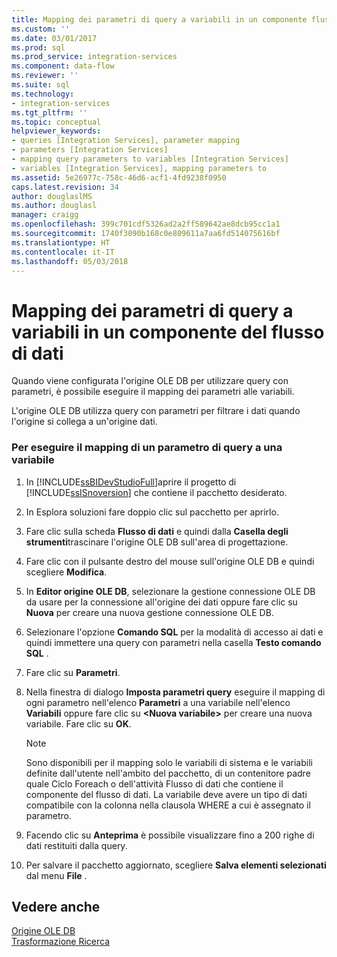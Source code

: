 ```yaml
---
title: Mapping dei parametri di query a variabili in un componente flusso di dati | Microsoft Docs
ms.custom: ''
ms.date: 03/01/2017
ms.prod: sql
ms.prod_service: integration-services
ms.component: data-flow
ms.reviewer: ''
ms.suite: sql
ms.technology:
- integration-services
ms.tgt_pltfrm: ''
ms.topic: conceptual
helpviewer_keywords:
- queries [Integration Services], parameter mapping
- parameters [Integration Services]
- mapping query parameters to variables [Integration Services]
- variables [Integration Services], mapping parameters to
ms.assetid: 5e26977c-758c-46d6-acf1-4fd9238f0950
caps.latest.revision: 34
author: douglaslMS
ms.author: douglasl
manager: craigg
ms.openlocfilehash: 399c701cdf5326ad2a2ff589642ae8dcb95cc1a1
ms.sourcegitcommit: 1740f3090b168c0e809611a7aa6fd514075616bf
ms.translationtype: HT
ms.contentlocale: it-IT
ms.lasthandoff: 05/03/2018
---
```

# <a name="map-query-parameters-to-variables-in-a-data-flow-component"></a>Mapping dei parametri di query a variabili in un componente del flusso di dati
  Quando viene configurata l'origine OLE DB per utilizzare query con parametri, è possibile eseguire il mapping dei parametri alle variabili.  
  
 L'origine OLE DB utilizza query con parametri per filtrare i dati quando l'origine si collega a un'origine dati.  
  
### <a name="to-map-a-query-parameter-to-a-variable"></a>Per eseguire il mapping di un parametro di query a una variabile  
  
1.  In [!INCLUDE[ssBIDevStudioFull](../../includes/ssbidevstudiofull-md.md)]aprire il progetto di [!INCLUDE[ssISnoversion](../../includes/ssisnoversion-md.md)] che contiene il pacchetto desiderato.  
  
2.  In Esplora soluzioni fare doppio clic sul pacchetto per aprirlo.  
  
3.  Fare clic sulla scheda **Flusso di dati** e quindi dalla **Casella degli strumenti**trascinare l'origine OLE DB sull'area di progettazione.  
  
4.  Fare clic con il pulsante destro del mouse sull'origine OLE DB e quindi scegliere **Modifica**.  
  
5.  In **Editor origine OLE DB**, selezionare la gestione connessione OLE DB da usare per la connessione all'origine dei dati oppure fare clic su **Nuova** per creare una nuova gestione connessione OLE DB.  
  
6.  Selezionare l'opzione **Comando SQL** per la modalità di accesso ai dati e quindi immettere una query con parametri nella casella **Testo comando SQL** .  
  
7.  Fare clic su **Parametri**.  
  
8.  Nella finestra di dialogo **Imposta parametri query** eseguire il mapping di ogni parametro nell'elenco **Parametri** a una variabile nell'elenco **Variabili** oppure fare clic su **\<Nuova variabile>** per creare una nuova variabile. Fare clic su **OK**.  
  
    > [!NOTE]  
    >  Sono disponibili per il mapping solo le variabili di sistema e le variabili definite dall'utente nell'ambito del pacchetto, di un contenitore padre quale Ciclo Foreach o dell'attività Flusso di dati che contiene il componente del flusso di dati. La variabile deve avere un tipo di dati compatibile con la colonna nella clausola WHERE a cui è assegnato il parametro.  
  
9. Facendo clic su **Anteprima** è possibile visualizzare fino a 200 righe di dati restituiti dalla query.  
  
10. Per salvare il pacchetto aggiornato, scegliere **Salva elementi selezionati** dal menu **File** .  
  
## <a name="see-also"></a>Vedere anche  
 [Origine OLE DB](../../integration-services/data-flow/ole-db-source.md)   
 [Trasformazione Ricerca](../../integration-services/data-flow/transformations/lookup-transformation.md)  
  
  

